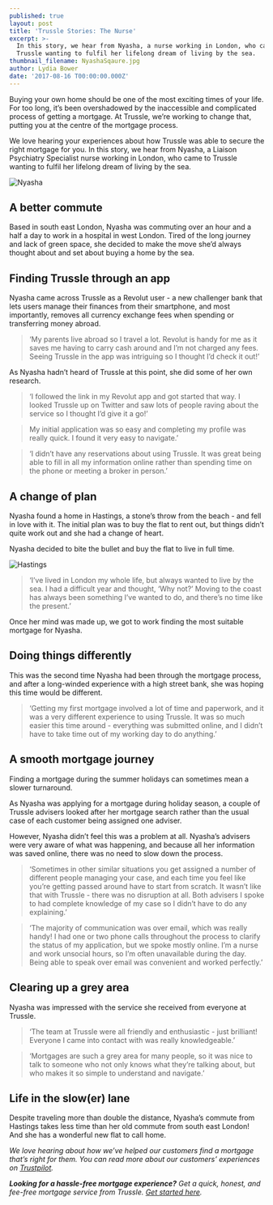 ```yaml
---
published: true
layout: post
title: 'Trussle Stories: The Nurse'
excerpt: >-
  In this story, we hear from Nyasha, a nurse working in London, who came to
  Trussle wanting to fulfil her lifelong dream of living by the sea.      
thumbnail_filename: NyashaSqaure.jpg
author: Lydia Bower
date: '2017-08-16 T00:00:00.000Z'
---
```

Buying your own home should be one of the most exciting times of your life. For too long, it’s been overshadowed by the inaccessible and complicated process of getting a mortgage. At Trussle, we’re working to change that, putting you at the centre of the mortgage process. 

We love hearing your experiences about how Trussle was able to secure the right mortgage for you. In this story, we hear from Nyasha, a Liaison Psychiatry Specialist nurse working in London, who came to Trussle wanting to fulfil her lifelong dream of living by the sea. 

![Nyasha]({{site.baseurl}}/images/post_images/Nyasha.jpg)
 
## A better commute
Based in south east London, Nyasha was commuting over an hour and a half a day to work in a hospital in west London. Tired of the long journey and lack of green space, she decided to make the move she’d always thought about and set about buying a home by the sea.

## Finding Trussle through an app
Nyasha came across Trussle as a Revolut user - a new challenger bank that lets users manage their finances from their smartphone, and most importantly, removes all currency exchange fees when spending or transferring money abroad.

> ‘My parents live abroad so I travel a lot. Revolut is handy for me as it saves me having to carry cash around and I’m not charged any fees. Seeing Trussle in the app was intriguing so I thought I’d check it out!’

As Nyasha hadn’t heard of Trussle at this point, she did some of her own research. 

> ‘I followed the link in my Revolut app and got started that way. I looked Trussle up on Twitter and saw lots of people raving about the service so I thought I’d give it a go!’

> My initial application was so easy and completing my profile was really quick. I found it very easy to navigate.’

> ‘I didn’t have any reservations about using Trussle. It was great being able to fill in all my information online rather than spending time on the phone or meeting a broker in person.’


## A change of plan

Nyasha found a home in Hastings, a stone’s throw from the beach - and fell in love with it. The initial plan was to buy the flat to rent out, but things didn’t quite work out and she had a change of heart. 

Nyasha decided to bite the bullet and buy the flat to live in full time.

![Hastings]({{site.baseurl}}/images/post_images/HastingsCliffs.jpg)

> ‘I’ve lived in London my whole life, but always wanted to live by the sea. I had a difficult year and thought, ‘Why not?’ Moving to the coast has always been something I’ve wanted to do, and there’s no time like the present.’

Once her mind was made up, we got to work finding the most suitable mortgage for Nyasha.

## Doing things differently
This was the second time Nyasha had been through the mortgage process, and after a long-winded experience with a high street bank, she was hoping this time would be different.

> ‘Getting my first mortgage involved a lot of time and paperwork, and it was a very different experience to using Trussle. It was so much easier this time around - everything was submitted online, and I didn’t have to take time out of my working day to do anything.’


## A smooth mortgage journey
Finding a mortgage during the summer holidays can sometimes mean a slower turnaround. 

As Nyasha was applying for a mortgage during holiday season, a couple of Trussle advisers looked after her mortgage search rather than the usual case of each customer being assigned one adviser. 

However, Nyasha didn’t feel this was a problem at all. Nyasha’s advisers were very aware of what was happening, and because all her information was saved online, there was no need to slow down the process.

> ‘Sometimes in other similar situations you get assigned a number of different people managing your case, and each time you feel like you’re getting passed around have to start from scratch. It wasn’t like that with Trussle - there was no disruption at all. Both advisers I spoke to had complete knowledge of my case so I didn’t have to do any explaining.’

> ‘The majority of communication was over email, which was really handy! I had one or two phone calls throughout the process to clarify the status of my application, but we spoke mostly online. I’m a nurse and work unsocial hours, so I’m often unavailable during the day. Being able to speak over email was convenient and worked perfectly.’ 

## Clearing up a grey area
Nyasha was impressed with the service she received from everyone at Trussle. 

> ‘The team at Trussle were all friendly and enthusiastic - just brilliant! Everyone I came into contact with was really knowledgeable.’

> ‘Mortgages are such a grey area for many people, so it was nice to talk to someone who not only knows what they’re talking about, but who makes it so simple to understand and navigate.’ 

## Life in the slow(er) lane
Despite traveling more than double the distance, Nyasha’s commute from Hastings takes less time than her old commute from south east London! And she has a wonderful new flat to call home.

_We love hearing about how we’ve helped our customers find a mortgage that’s right for them. You can read more about our customers’ experiences on [Trustpilot](https://www.trustpilot.com/review/trussle.com)._

_**Looking for a hassle-free mortgage experience?** Get a quick, honest, and fee-free mortgage service from Trussle. [Get started here](https://trussle.com/?utm_source=blog&utm_medium=get-started-cta&utm_campaign=170503)._



